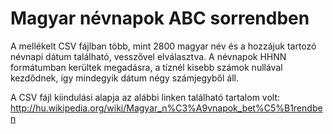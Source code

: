# Magyar névnapok ABC sorrendben

A mellékelt CSV fájlban több, mint 2800 magyar név és a hozzájuk tartozó névnapi dátum található, vesszővel elválasztva. A névnapok HHNN formátumban kerültek megadásra, a tíznél kisebb számok nullával kezdődnek, így mindegyik dátum négy számjegyből áll.

A CSV fájl kiindulási alapja az alábbi linken található tartalom volt: http://hu.wikipedia.org/wiki/Magyar_n%C3%A9vnapok_bet%C5%B1rendben
